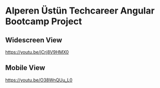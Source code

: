 # Alperen Üstün Techcareer Angular Bootcamp Project

## Widescreen View
https://youtu.be/jCrj8V9HMX0

## Mobile View
https://youtu.be/O38WnQUu_L0


